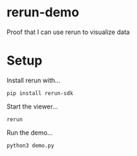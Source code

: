 # rerun-demo
Proof that I can use rerun to visualize data

# Setup

Install rerun with...
```shell
pip install rerun-sdk
```

Start the viewer...
```shell
rerun
```

Run the demo...
```shell
python3 demo.py
```
